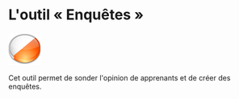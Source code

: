 # L'outil « Enquêtes »

![](../../.gitbook/assets/survey.png)

Cet outil permet de sonder l'opinion de apprenants et de créer des enquêtes.

